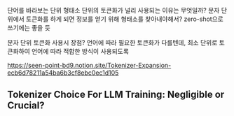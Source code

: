 단어를 바라보는 단위
형태소 단위의 토큰화가 널리 사용되는 이유는 무엇일까?
문자 단위에서 토큰화를 하게 되면 정보를 얻기 위해 형태소를 찾아내야해서?
zero-shot으로 쓰기에는 좋을 듯

문자 단위 토큰화 사용시 장점? 언어에 따라 필요한 토큰화가 다를텐데, 최소 단위로 토큰화하여 언어에 따라 적합한 방식이 사용되도록

https://seen-point-bd9.notion.site/Tokenizer-Expansion-ecb6d78211a54ba6b3cf8ebc0ec1d105
## Tokenizer Choice For LLM Training: Negligible or Crucial?